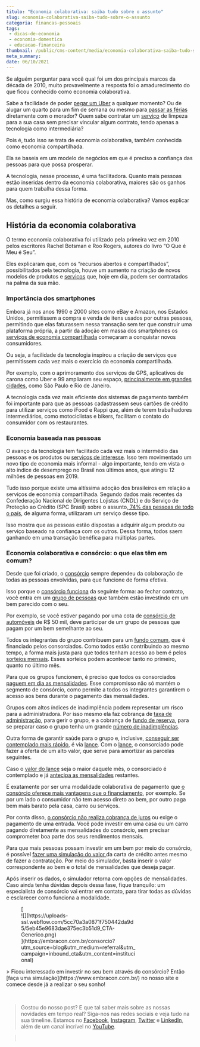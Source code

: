 ```yaml
---
titulo: "Economia colaborativa: saiba tudo sobre o assunto"
slug: economia-colaborativa-saiba-tudo-sobre-o-assunto
categoria: financas-pessoais
tags:
 - dicas-de-economia
 - economia-domestica
 - educacao-financeira
thumbnail: /public/cms-content/media/economia-colaborativa-saiba-tudo-sobre-o-assunto.png
meta_summary: 
date: 06/10/2021
---
```

Se alguém perguntar para você qual foi um dos principais marcos da década de 2010, muito provavelmente a resposta foi o amadurecimento do que ficou conhecido como economia colaborativa.

Sabe a facilidade de poder [pegar um Uber](https://www.embracon.com.br/blog/motorista-de-aplicativo-faca-um-consorcio) a qualquer momento? Ou de alugar um quarto para um fim de semana ou mesmo para[ passar as férias](https://www.embracon.com.br/blog/top-5-destinos-de-ferias-escolha-sua-proxima-viagem-pelo-brasil) diretamente com o morador? Quem sabe contratar um [serviço](https://www.embracon.com.br/consorcio-servicos) de limpeza para a sua casa sem precisar vincular algum contrato, tendo apenas a tecnologia como intermediária?

Pois é, tudo isso se trata de economia colaborativa, também conhecida como economia compartilhada.

Ela se baseia em um modelo de negócios em que é preciso a confiança das pessoas para que possa prosperar.

A tecnologia, nesse processo, é uma facilitadora. Quanto mais pessoas estão inseridas dentro da economia colaborativa, maiores são os ganhos para quem trabalha dessa forma.

Mas, como surgiu essa história de economia colaborativa? Vamos explicar os detalhes a seguir.

História da economia colaborativa
---------------------------------

O termo economia colaborativa foi utilizado pela primeira vez em 2010 pelos escritores Rachel Botsman e Roo Rogers, autores do livro “O Que é Meu é Seu”.

Eles explicaram que, com os “recursos abertos e compartilhados”, possibilitados pela tecnologia, houve um aumento na criação de novos modelos de produtos e [serviços](https://www.embracon.com.br/consorcio-servicos) que, hoje em dia, podem ser contratados na palma da sua mão.

### Importância dos smartphones

Embora já nos anos 1990 e 2000 sites como eBay e Amazon, nos Estados Unidos, permitissem a compra e venda de itens usados por outras pessoas, permitindo que elas faturassem nessa transação sem ter que construir uma plataforma própria, a partir da adoção em massa dos smartphones os [serviços de economia compartilhada](https://www.embracon.com.br/) começaram a conquistar novos consumidores.

Ou seja, a facilidade da tecnologia inspirou a criação de serviços que permitissem cada vez mais o exercício da economia compartilhada.

Por exemplo, com o aprimoramento dos serviços de GPS, aplicativos de carona como Uber e 99 ampliaram seu espaço, [principalmente em grandes cidades](https://www.embracon.com.br/blog/conheca-as-melhores-cidades-para-se-viver-no-brasil), como São Paulo e Rio de Janeiro.

A tecnologia cada vez mais eficiente dos sistemas de pagamento também foi importante para que as pessoas cadastrassem seus cartões de crédito para utilizar serviços como iFood e Rappi que, além de terem trabalhadores intermediários, como motociclistas e bikers, facilitam o contato do consumidor com os restaurantes.

### Economia baseada nas pessoas

O avanço da tecnologia tem facilitado cada vez mais o intermédio das pessoas e os produtos ou [serviços de interesse](https://www.embracon.com.br/consorcio-servicos). Isso tem movimentado um novo tipo de economia mais informal - algo importante, tendo em vista o alto índice de desemprego no Brasil nos últimos anos, que atingiu 12 milhões de pessoas em 2019.

Tudo isso porque existe uma altíssima adoção dos brasileiros em relação a serviços de economia compartilhada. Segundo dados mais recentes da Confederação Nacional de Dirigentes Lojistas (CNDL) e do Serviço de Proteção ao Crédito (SPC Brasil) sobre o assunto,[ 74% das pessoas de todo o país](https://www.meioemensagem.com.br/home/midia/2019/08/15/economia-colaborativa-cresce-mas-confianca-ainda-e-barreira.html), de alguma forma, utilizaram um serviço desse tipo.

Isso mostra que as pessoas estão dispostas a adquirir algum produto ou serviço baseado na confiança com os outros. Dessa forma, todos saem ganhando em uma transação benéfica para múltiplas partes.

### Economia colaborativa e consórcio: o que elas têm em comum?

Desde que foi criado, o [consórcio](https://www.embracon.com.br/conhecaoconsorcio/o-que-e-consorcio) sempre dependeu da colaboração de todas as pessoas envolvidas, para que funcione de forma efetiva.

Isso porque o [consórcio funciona](https://www.embracon.com.br/blog/consorcio-vale-a-pena) da seguinte forma: ao fechar contrato, você entra em um [grupo de pessoas](https://www.embracon.com.br/conhecaoconsorcio/o-que-e-um-grupo-de-consorcio) que também estão investindo em um bem parecido com o seu.

Por exemplo, se você estiver pagando por uma cota de [consórcio de automóveis](https://www.embracon.com.br/blog/duvidas-frequentes-consorcio-de-carro) de R$ 50 mil, deve participar de um grupo de pessoas que pagam por um bem semelhante ao seu.

Todos os integrantes do grupo contribuem para um [fundo comum](https://www.embracon.com.br/conhecaoconsorcio/o-que-e-o-fundo-de-aquisicao-ou-fundo-comum-do-consorcio), que é financiado pelos consorciados. Como todos estão contribuindo ao mesmo tempo, a forma mais justa para que todos tenham acesso ao bem é pelos [sorteios mensais](https://www.embracon.com.br/blog/assembleia-de-consorcio-como-funciona). Esses sorteios podem acontecer tanto no primeiro, quanto no último mês.

Para que os grupos funcionem, é preciso que todos os consorciados [paguem em dia as mensalidades](https://www.embracon.com.br/blog/como-e-feito-o-pagamento-da-parcela-do-consorcio). Esse compromisso não só mantém o segmento de consórcio, como permite a todos os integrantes garantirem o acesso aos bens durante o pagamento das mensalidades.

Grupos com altos índices de inadimplência podem representar um risco para a administradora. Por isso mesmo ela faz cobrança de [taxa de administração](https://www.embracon.com.br/conhecaoconsorcio/o-que-e-taxa-de-administracao), para gerir o grupo, e a cobrança de [fundo de reserva](https://www.embracon.com.br/conhecaoconsorcio/o-que-e-fundo-de-reserva), para se preparar caso o grupo tenha um grande [número de inadimplências](https://www.embracon.com.br/conhecaoconsorcio/o-que-pode-ocorrer-no-caso-de-atraso-ou-falta-de-pagamento-das-parcelas).

Outra forma de garantir saúde para o grupo e, inclusive, [conseguir ser contemplado mais rápido](https://www.embracon.com.br/blog/como-ser-contemplado-mais-rapido-no-consorcio), é via [lance](https://www.embracon.com.br/conhecaoconsorcio/o-que-e-o-lance). Com o [lance](https://www.embracon.com.br/blog/como-funcionam-os-tipos-de-lances-no-consorcio), o consorciado pode fazer a oferta de um alto valor, que serve para amortizar as parcelas seguintes.

Caso o [valor do lance](https://www.embracon.com.br/blog/saiba-como-definir-o-valor-de-lance-para-ser-contemplado-mais-rapido) seja o maior daquele mês, o consorciado é contemplado e já [antecipa as mensalidades](https://www.embracon.com.br/blog/antecipar-um-consorcio-descubra-aqui) restantes.

É exatamente por ser uma modalidade colaborativa de pagamento que [o consórcio oferece mais vantagens que o financiamento](https://www.embracon.com.br/blog/sabe-a-diferenca-entre-consorcio-e-financiamento-a-gente-te-conta), por exemplo. Se por um lado o consumidor não tem acesso direto ao bem, por outro paga bem mais barato pela casa, carro ou serviços.

Por conta disso, [o consórcio não realiza cobrança de juros](https://www.embracon.com.br/blog/consorcio-nao-tem-juros-entenda) ou exige o pagamento de uma entrada. Você pode investir em uma casa ou um carro pagando diretamente as mensalidades do consórcio, sem precisar comprometer boa parte dos seus rendimentos mensais.

Para que mais pessoas possam investir em um bem por meio do consórcio, é possível [fazer uma simulação do valor ](https://www.embracon.com.br/blog/descubra-como-fazer-uma-simulacao-no-consorcio)da carta de crédito antes mesmo de fazer a contratação. Por meio do simulador, basta inserir o valor correspondente ao bem e o total de mensalidades que deseja pagar.

Após inserir os dados, o simulador retorna com opções de mensalidades. Caso ainda tenha dúvidas depois dessa fase, fique tranquilo: um especialista de consórcio vai entrar em contato, para tirar todas as dúvidas e esclarecer como funciona a modalidade.

<figure class="w-richtext-figure-type-image w-richtext-align-center" style="max-width:310px">[<div>![](https://uploads-ssl.webflow.com/5cc70a3a0871f750442da9d5/5eb45e9683dae375ec3b51d9_CTA-Generico.png)</div>](https://embracon.com.br/consorcio?utm_source=blog&utm_medium=referral&utm_campaign=inbound_cta&utm_content=institucional)</figure>> Ficou interessado em investir no seu bem através do consórcio? Então [faça uma simulação](https://www.embracon.com.br/) no nosso site e comece desde já a realizar o seu sonho!

‍

> Gostou do nosso post? E que tal saber mais sobre as nossas novidades em tempo real? Siga-nos nas redes sociais e veja tudo na sua timeline. Estamos no [Facebook](https://www.facebook.com/embracon/), [Instagram](https://www.instagram.com/embraconoficial/), [Twitter](https://twitter.com/embracon) e [LinkedIn](https://www.linkedin.com/company/1018875/), além de um canal incrível no [YouTube](https://www.youtube.com/channel/UCL-Y0mv9zc73Iek48NLUBzQ).

> ‍
